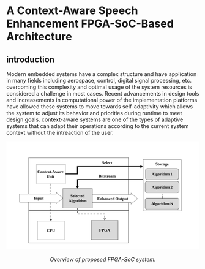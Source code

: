 
# A Context-Aware Speech Enhancement FPGA-SoC-Based Architecture
## introduction
Modern embedded systems have a complex structure and have application in many fields including aerospace, control, digital signal processing, etc. overcoming this complexity and optimal usage of the system resources is considered a challenge in most cases. Recent advancements in design tools and increasements in computational power of the implementation platforms have allowed these systems to move towards self-adaptivity which allows the system to adjust its behavior and priorities during runtime to meet design goals. context-aware systems are one of the types of adaptive systems that can adapt their operations according to the current system context without the intreaction of the user.

![](./Documentation/Figs/Overview.svg)
<p align="center"> <i> Overview of proposed FPGA-SoC system. </i> </p>

